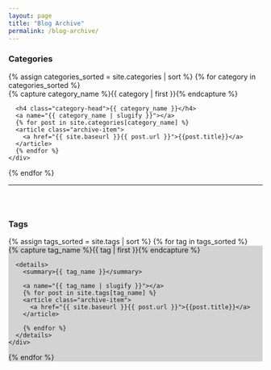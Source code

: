 ```yaml
---
layout: page
title: "Blog Archive"
permalink: /blog-archive/
---
```


<div id="categories" style="padding-bottom:30px">
  <h3>Categories</h3>
  {% assign categories_sorted = site.categories | sort %}
  {% for category in categories_sorted %}
    <div class="archive-group">
      {% capture category_name %}{{ category | first }}{% endcapture %}
      <div id="#{{ category_name | slugify }}"></div>
      <p></p>
      
      <h4 class="category-head">{{ category_name }}</h4>
      <a name="{{ category_name | slugify }}"></a>
      {% for post in site.categories[category_name] %}
      <article class="archive-item">
        <a href="{{ site.baseurl }}{{ post.url }}">{{post.title}}</a>
      </article>
      {% endfor %}
    </div>
  {% endfor %}
</div>

<hr style="border-top: 1px solid #e1e4e8; border-right: none; border-bottom: none; border-left: none;">
<div id="tags" style="padding-top:30px">
  <h3>Tags</h3>
  {% assign tags_sorted = site.tags | sort %}
  {% for tag in tags_sorted %}
    <div class="archive-group" style="background-color: lightgrey">
      {% capture tag_name %}{{ tag | first }}{% endcapture %}
      <div id="#{{ tag_name | slugify }}"></div>
      <p></p>
      
      <details>
        <summary>{{ tag_name }}</summary>
        
        <a name="{{ tag_name | slugify }}"></a>
        {% for post in site.tags[tag_name] %}
        <article class="archive-item">
          <a href="{{ site.baseurl }}{{ post.url }}">{{post.title}}</a>
        </article>
      
        {% endfor %}
      </details>
    </div>
  {% endfor %}
</div>
